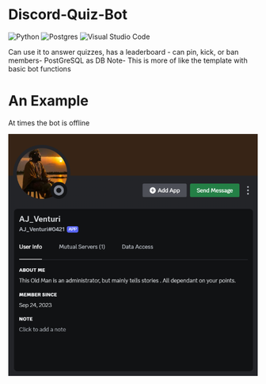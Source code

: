 # Discord-Quiz-Bot

![Python](https://img.shields.io/badge/python-3670A0?style=for-the-badge&logo=python&logoColor=ffdd54)
![Postgres](https://img.shields.io/badge/postgres-%23316192.svg?style=for-the-badge&logo=postgresql&logoColor=white)
![Visual Studio Code](https://img.shields.io/badge/Visual%20Studio%20Code-0078d7.svg?style=for-the-badge&logo=visual-studio-code&logoColor=white)

Can use it to answer quizzes, has a leaderboard  - can pin, kick, or ban members- PostGreSQL as DB
Note- This is more of like the template with basic bot functions

# An Example
At times the bot is offline

![Discord UI Image](https://github.com/RadaGathee/Discord-Quiz-Bot/blob/main/discordBotUI.png)
